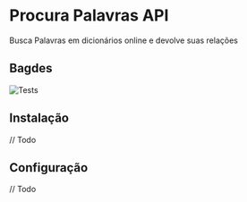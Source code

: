 # Procura Palavras API
 Busca Palavras em dicionários online e devolve suas relações

## Bagdes
![Tests](https://github.com/SamuelsonPajeu/desafio_palavra/actions/workflows/tests.yml/badge.svg)

## Instalação
// Todo

## Configuração
// Todo